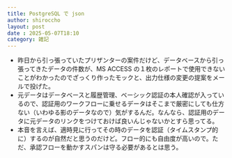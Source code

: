 ```yaml
---
title: PostgreSQL で json
author: shiroccho
layout: post
date : 2025-05-07T18:10
category: 雑記
---
```

- 昨日から引っ張っていたプリザンターの案件だけど、データベースから引っ張ってきたデータの件数が、MS ACCESS の１枚のレポートで使用できないことがわかったのでざっくり作ったモックと、出力仕様の変更の提案をメールで投げた。
- 元データはデータベースと履歴管理、ベーシック認証の本人確認が入っているので、認証用のワークフローに乗せるデータはそこまで厳密にしても仕方ない（いわゆる影のデータなので）気がするんだ。なんなら、認証用のデータに元データのリンクをつけておけば良いんじゃないかとすら思ってる。
- 本音を言えば、適時見に行ってその時のデータを認証（タイムスタンプ的に）するのが自然だと思うのだけど。フロー的にも自由度が高いので。ただ、承認フローを動かすスパンは守る必要があるとは思う。
